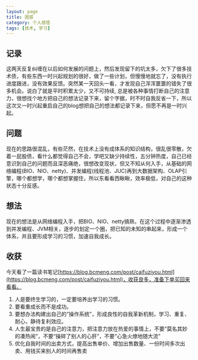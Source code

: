 ```yaml
---
layout: page
title: 困惑
category: 个人感悟
tags: [技术, 学习]
---
```


## 记录
这两天反复纠缠在以后如何发展的问题上，然后发现留下的坑太多，欠下了很多技术债，有些东西一时兴起规划的很好，做了一些计划，但慢慢地就忘了，没有执行进度跟进，没有效果反馈。突然某一天回头一看，才发现自己浑浑噩噩的错失了很多机会。说白了就是平时积累太少，又不可持续, 总是被各种事情打断自己的注意力，很想找个地方把自己的想法记录下来，留个字据，时不时自我反省一下，所以这次又一时兴起重启自己的blog想把自己的想法都记录下来，但愿不再是一时兴起。

## 问题
现在的思路很混乱，有些茫然，在技术上没有成体系的知识结构，很乱很零散，欠着一屁股债，看什么都觉得自己不会，学吧又缺少持续性，五分钟热度，自己已经意识到自己的问题而且深恶痛绝，很想改变现状，但又不知从何入手，从基础的网络编程(BIO、NIO、netty)、并发编程(线程池、JUC)再到大数据架构、OLAP引擎，哪个都想学，哪个都想掌握住，所以东看看西瞅瞅，效率极低，对自己的这种状态十分反感。

## 想法
现在的想法是从网络编程入手，把BIO、NIO、netty搞熟，在这个过程中逐渐渗透到并发编程、JVM相关，逐步的划定一个圈，把已知的未知的串起来，形成一个体系，并且要形成学习的习惯，加速自我成长。

## 收获
今天看了一篇读书笔记[https://blog.bcmeng.com/post/caifuziyou.html](https://blog.bcmeng.com/post/caifuziyou.html)，收获良多，准备下单买回来看看。

1. 人是要终生学习的，一定要培养出学习的习惯。
2. 要看重成长而不是成功。
3. 要想办法构建出自己的“操作系统”，形成良性的自我革新机制，学习、重复、耐心，静待复利效应。
4. 人生最宝贵的是自己的注意力，把注意力放在热爱的事情上，不要“莫名其妙的凑热闹”，不要“操碎了别人的心肝”，不要“心急火燎地随大流”
5. 优化自我时间的出卖方式，提高出售单价、增加出售数量、一份时间多次出卖、用钱买来别人的时间再售卖